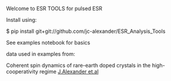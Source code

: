 Welcome to ESR TOOLS for pulsed ESR

Install using:

$ pip install git+git://github.com/jc-alexander/ESR_Analysis_Tools

See examples notebook for basics

data used in examples from:

Coherent spin dynamics of rare-earth doped crystals in the high-cooperativity regime
[J.Alexander et.al](https://journals.aps.org/prb/abstract/10.1103/PhysRevB.106.245416)
